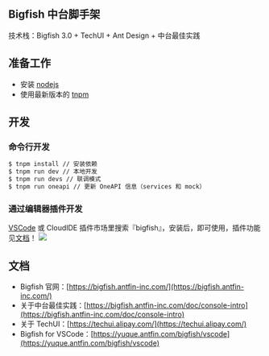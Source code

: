 ## Bigfish 中台脚手架

技术栈：Bigfish 3.0 + TechUI + Ant Design + 中台最佳实践

## 准备工作

- 安装 [nodejs](https://nodejs.org/en/)
- 使用最新版本的 [tnpm](http://web.npm.alibaba-inc.com/)

## 开发

### 命令行开发

```bash
$ tnpm install // 安装依赖
$ tnpm run dev // 本地开发
$ tnpm run devs // 联调模式
$ tnpm run oneapi // 更新 OneAPI 信息（services 和 mock）
```

### 通过编辑器插件开发

[VSCode](https://marketplace.visualstudio.com/items?itemName=umijs.bigfish-vscode) 或 CloudIDE 插件市场里搜索『bigfish』，安装后，即可使用，插件功能见[文档](https://yuque.antfin.com/bigfish/vscode)！ ![](https://gw.alipayobjects.com/zos/antfincdn/ihqzzj0pej/878adeb0-9f9a-4d73-a5b4-9b29060dcbed.png)

## 文档

- Bigfish 官网：[https://bigfish.antfin-inc.com/](https://bigfish.antfin-inc.com/)
- 关于中台最佳实践：[https://bigfish.antfin-inc.com/doc/console-intro](https://bigfish.antfin-inc.com/doc/console-intro)
- 关于 TechUI：[https://techui.alipay.com/](https://techui.alipay.com/)
- Bigfish for VSCode：[https://yuque.antfin.com/bigfish/vscode](https://yuque.antfin.com/bigfish/vscode)
